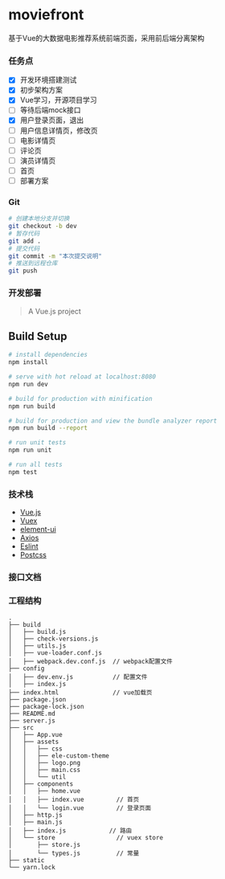 # moviefront
基于Vue的大数据电影推荐系统前端页面，采用前后端分离架构

### 任务点
- [x] 开发环境搭建测试
- [x] 初步架构方案
- [x] Vue学习，开源项目学习
- [ ] 等待后端mock接口
- [x] 用户登录页面，退出
- [ ] 用户信息详情页，修改页
- [ ] 电影详情页
- [ ] 评论页
- [ ] 演员详情页
- [ ] 首页
- [ ] 部署方案

### Git
``` bash
# 创建本地分支并切换
git checkout -b dev
# 暂存代码
git add .
# 提交代码
git commit -m "本次提交说明"
# 推送到远程仓库
git push
```


### 开发部署

> A Vue.js project

## Build Setup

``` bash
# install dependencies
npm install

# serve with hot reload at localhost:8080
npm run dev

# build for production with minification
npm run build

# build for production and view the bundle analyzer report
npm run build --report

# run unit tests
npm run unit

# run all tests
npm test
```


### 技术栈
- [Vue.js](https://cn.vuejs.org/index.html)
- [Vuex](https://vuex.vuejs.org/zh/guide/)
- [element-ui](https://element.eleme.cn/)
- [Axios](https://github.com/axios/axios)
- [Eslint](https://github.com/eslint/eslint)
- [Postcss](https://github.com/postcss/postcss)

### 接口文档

### 工程结构

```
.
├── build
│   ├── build.js
│   ├── check-versions.js
│   ├── utils.js
│   ├── vue-loader.conf.js
│   ├── webpack.dev.conf.js  // webpack配置文件
├── config
│   ├── dev.env.js           // 配置文件
│   ├── index.js
├── index.html               // vue加载页
├── package.json
├── package-lock.json
├── README.md
├── server.js
├── src
│   ├── App.vue
│   ├── assets
│   │   ├── css
│   │   ├── ele-custom-theme
│   │   ├── logo.png
│   │   ├── main.css
│   │   └── util
│   ├── components
│   │   ├── home.vue
│   │   ├── index.vue         // 首页
│   │   └── login.vue         // 登录页面
│   ├── http.js
│   ├── main.js
│   ├── index.js            // 路由
│   └── store                 // vuex store
│       ├── store.js
│       └── types.js          // 常量
├── static
└── yarn.lock
```
